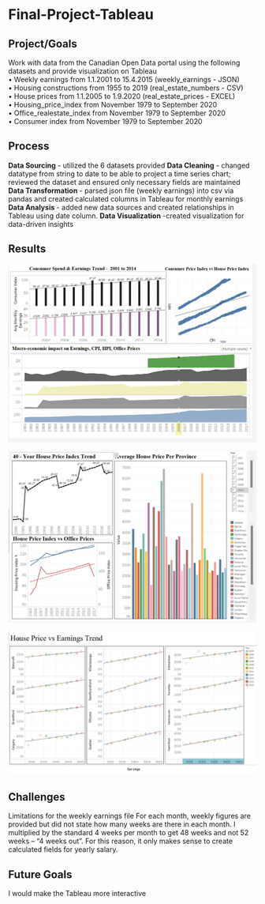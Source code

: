 # Final-Project-Tableau

## Project/Goals
Work with data from the Canadian Open Data portal using the following datasets and provide visualization on Tableau  
•	Weekly earnings from 1.1.2001 to 15.4.2015 (weekly_earnings - JSON)  
•	Housing constructions from 1955 to 2019 (real_estate_numbers - CSV)  
•	House prices from 1.1.2005 to 1.9.2020 (real_estate_prices - EXCEL)  
•	Housing_price_index from November 1979 to September 2020  
•	Office_realestate_index from November 1979 to September 2020  
•	Consumer index from November 1979 to September 2020  


## Process
**Data Sourcing** - utilized the 6 datasets provided
**Data Cleaning** - changed datatype from string to date to be able to project a time series chart; reviewed the dataset and ensured only necessary fields are maintained
**Data Transformation** - parsed json file (weekly earnings) into csv via pandas and created calculated columns in Tableau for monthly earnings
**Data Analysis** - added new data sources and created relationships in Tableau using date column. 
**Data Visualization** -created visualization for data-driven insights

## Results

![Alt Text](https://github.com/Sarah-Data/LHL-Data-Visualization-and-Dashboards-with-Tableau/blob/main/CPI%20vs%20HPI.jpg)

![Alt Text](https://github.com/Sarah-Data/LHL-Data-Visualization-and-Dashboards-with-Tableau/blob/main/House%20Price%20Trend.jpg)

![Alt Text]( https://github.com/Sarah-Data/LHL-Data-Visualization-and-Dashboards-with-Tableau/blob/main/House%20Price%20vs%20Earnings%20Trend.jpg)

## Challenges 
Limitations for the weekly earnings file
For each month, weekly figures are provided but did not state how many weeks are there in each month. I multiplied by the standard 4 weeks per month to get 48 weeks and not 52 weeks – “4 weeks out”. For this reason, it only makes sense to create calculated fields for yearly salary. 

## Future Goals
I would make the Tableau more interactive

